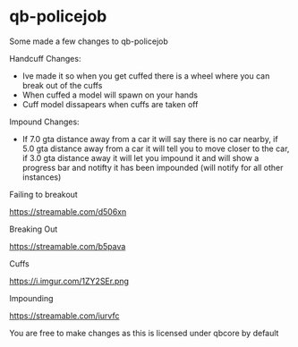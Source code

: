 # qb-policejob
Some made a few changes to qb-policejob

Handcuff Changes: 

- Ive made it so when you get cuffed there is a wheel where you can break out of the cuffs
- When cuffed a model will spawn on your hands
- Cuff model dissapears when cuffs are taken off
 
 Impound Changes: 
 
 - If 7.0 gta distance away from a car it will say there is no car nearby, if 5.0 gta distance away from a car it will tell you to move closer to the car,
  if 3.0 gta distance away it will let you impound it and will show a progress bar and notifty it has been impounded (will notify for all other instances)
 
Failing to breakout 

https://streamable.com/d506xn

Breaking Out

https://streamable.com/b5pava

Cuffs

https://i.imgur.com/1ZY2SEr.png

Impounding

https://streamable.com/iurvfc

You are free to make changes as this is licensed under qbcore by default
